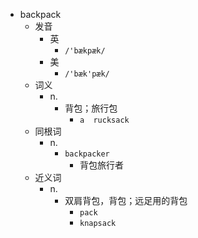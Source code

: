 - backpack
  - 发音
    - 英
      - `/'bækpæk/`
    - 美
      - `/'bæk'pæk/`
  - 词义
    - n.
      - 背包；旅行包
        - `a  rucksack`
  - 同根词
    - n.
      - `backpacker`
        - 背包旅行者
  - 近义词
    - n.
      - 双肩背包，背包；远足用的背包
        - `pack`
        - `knapsack`
